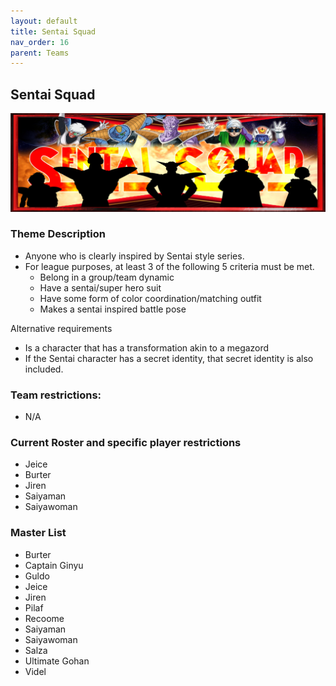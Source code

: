 ```yaml
---
layout: default
title: Sentai Squad
nav_order: 16
parent: Teams
---
```

## Sentai Squad
![](../images/sentai.jpg)

### Theme Description
- Anyone who is clearly inspired by Sentai style series. 
- For league purposes, at least 3 of the following 5 criteria must be met.
  - Belong in a group/team dynamic 
  - Have a sentai/super hero suit 
  - Have some form of color coordination/matching outfit 
  - Makes a sentai inspired battle pose

Alternative requirements
  - Is a character that has a transformation akin to a megazord 
  - If the Sentai character has a secret identity, that secret identity is also included.

### Team restrictions:
  - N/A 

### Current Roster and specific player restrictions

- Jeice
- Burter
- Jiren
- Saiyaman
- Saiyawoman

### Master List
- Burter
- Captain Ginyu
- Guldo
- Jeice
- Jiren
- Pilaf
- Recoome
- Saiyaman
- Saiyawoman
- Salza
- Ultimate Gohan
- Videl

